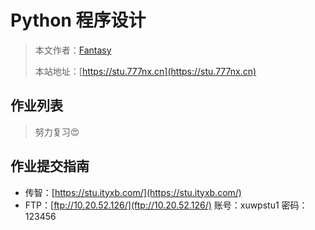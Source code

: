 # Python 程序设计

> 本文作者：[Fantasy](https://www.777nx.cn/personal/about/)
>
> 本站地址：[https://stu.777nx.cn](https://stu.777nx.cn)

## 作业列表

> 努力复习:heart_eyes:

## 作业提交指南

- 传智：[https://stu.ityxb.com/](https://stu.ityxb.com/)
- FTP：[ftp://10.20.52.126/](ftp://10.20.52.126/) 账号：xuwpstu1 密码：123456
